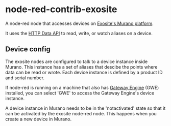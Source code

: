 # node-red-contrib-exosite

A node-red node that accesses devices on [Exosite's Murano
platform](http://exosite.com/).

It uses the [HTTP Data API](http://docs.exosite.com/murano/products/device_api/http/)
to read, write, or watch aliases on a device.

## Device config

The exosite nodes are configured to talk to a device instance inside Murano.  This
instance has a set of aliases that descibe the points where data can be read or
wrote.  Each device instance is defined by a product ID and serial number.

If node-red is running on a machine that also has [Gateway Engine](https://gateway-engine.exosite.io/index.html) (GWE)
installed, you can select 'GWE' to access the Gateway Engine's device instance.

A device instance in Murano needs to be in the 'notactivated' state so that it can
be activated by the exosite node-red node.  This happens when you create a new
device in Murano.

